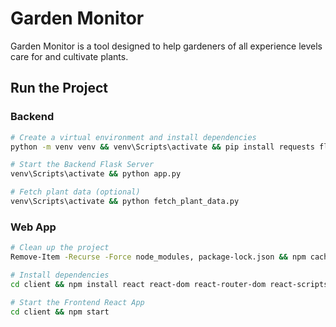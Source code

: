 # Garden Monitor

Garden Monitor is a tool designed to help gardeners of all experience levels care for and cultivate plants.

## Run the Project

### Backend

```bash
# Create a virtual environment and install dependencies
python -m venv venv && venv\Scripts\activate && pip install requests flask-cors

# Start the Backend Flask Server
venv\Scripts\activate && python app.py

# Fetch plant data (optional)
venv\Scripts\activate && python fetch_plant_data.py
```

### Web App

```bash
# Clean up the project
Remove-Item -Recurse -Force node_modules, package-lock.json && npm cache clean --force

# Install dependencies
cd client && npm install react react-dom react-router-dom react-scripts

# Start the Frontend React App
cd client && npm start
```
